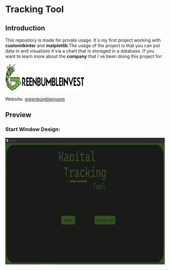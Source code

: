 


# Tracking Tool
## Introduction

This repository is made for private usage. It´s my first project working with __customtkinter__ and __matplotlib__.The usage of the project is that you can put data in and visualizes it via a chart that is storaged in a database.
If you want to learn more about the __company__ that i´ve been doing this project for:

 <img src=https://github.com/JuleeC/Tracking-Tool/blob/main/images/greenbumbleinvestlogo.png width=250 height=90 align="center">
 
Website: [greenbumbleinvest](https://greenbumbleinvest.com/)

## Preview
### Start Window Design:
 <img src=https://github.com/JuleeC/Tracking-Tool/blob/main/images/Start_Window.PNG width=800 height = 400 align="center">

 


     

